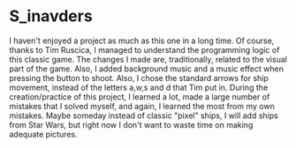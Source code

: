 # S_inavders
I haven't enjoyed a project as much as this one in a long time. Of course, thanks to Tim Ruscica, I managed to understand the programming logic of this classic game. The changes I made are, traditionally, related to the visual part of the game. Also, I added background music and a music effect when pressing the button to shoot. Also, I chose the standard arrows for ship movement, instead of the letters a,w,s and d that Tim put in. During the creation/practice of this project, I learned a lot, made a large number of mistakes that I solved myself, and again, I learned the most from my own mistakes. Maybe someday instead of classic "pixel" ships, I will add ships from Star Wars, but right now I don't want to waste time on making adequate pictures.
